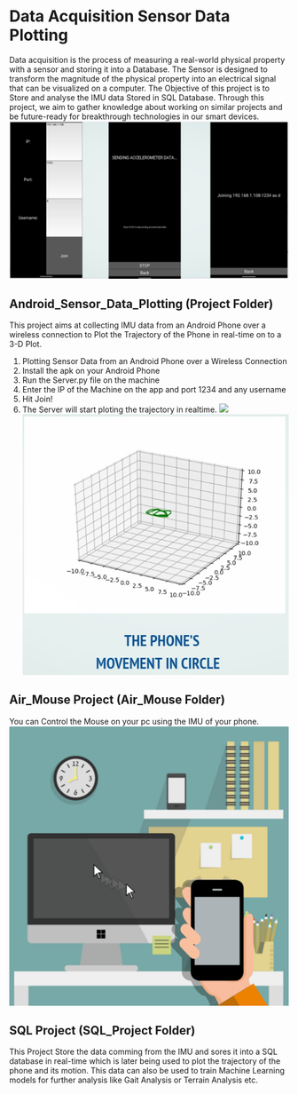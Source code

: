 # Data Acquisition Sensor Data Plotting
Data acquisition is the process of measuring a real-world physical property with a sensor and storing it into a Database. The Sensor is designed to transform the magnitude of the physical property into an electrical signal that can be visualized on a computer. The Objective of this project is to Store and analyse the IMU data Stored in SQL Database. Through this project, we aim to gather knowledge about working on similar projects and be future-ready for breakthrough technologies in our smart devices.
![](./imgs/app.jpg)

## Android_Sensor_Data_Plotting (Project Folder)
This project aims at collecting IMU data from an Android Phone over a wireless connection to Plot the Trajectory of the Phone in real-time on to a 3-D Plot.
1. Plotting Sensor Data from an Android Phone over a Wireless Connection
2. Install the apk on your Android Phone
3. Run the Server.py file on the machine
4. Enter the IP of the Machine on the app and port 1234 and any username
5. Hit Join!
6. The Server will start ploting the trajectory in realtime.
![](./imgs/circle.png=635X621) 
![](./imgs/circle_graph.jpg)
## Air_Mouse Project (Air_Mouse Folder)
You can Control the Mouse on your pc using the IMU of your phone.
![](./imgs/Airmouse.png)
## SQL Project (SQL_Project Folder)
This Project Store the data comming from the IMU and sores it into a SQL database in real-time which is later being used to plot the trajectory of the phone and its motion. This data can also be used to train Machine Learning models for further analysis like Gait Analysis or Terrain Analysis etc.
